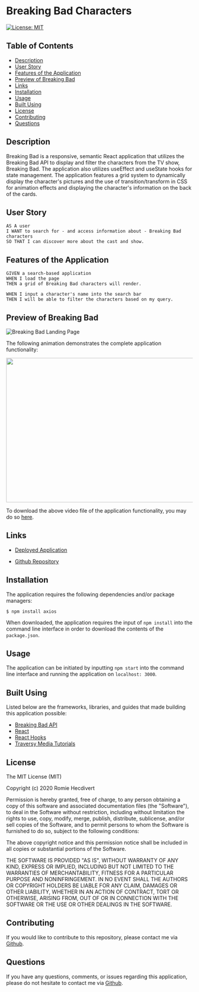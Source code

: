# Breaking Bad Characters

[![License: MIT](https://img.shields.io/badge/License-MIT-yellow.svg)](https://opensource.org/licenses/MIT)

## Table of Contents
*  [Description](#description)
*  [User Story](#user-story)
*  [Features of the Application](#features-of-the-application)
*  [Preview of Breaking Bad](#preview-of-breaking-bad)
*  [Links](#links)
*  [Installation](#installation)
*  [Usage](#usage)
*  [Built Using](#built-using)
*  [License](#license)
*  [Contributing](#contributing)
*  [Questions](#questions)

## Description

Breaking Bad is a responsive, semantic React application that utilizes the Breaking Bad API to display and filter the characters from the TV show, Breaking Bad. The application also utilizes useEffect and useState hooks for state management. The application features a grid system to dynamically display the character's pictures and the use of transition/transform in CSS for animation effects and displaying the character's information on the back of the cards.

## User Story
~~~
AS A user  
I WANT to search for - and access information about - Breaking Bad characters  
SO THAT I can discover more about the cast and show.  
~~~

## Features of the Application
~~~
GIVEN a search-based application   
WHEN I load the page  
THEN a grid of Breaking Bad characters will render.  

WHEN I input a character's name into the search bar  
THEN I will be able to filter the characters based on my query.  
~~~

## Preview of Breaking Bad

![Breaking Bad Landing Page](assets/images/breakingBadLandingPage.png)

The following animation demonstrates the complete application functionality:

<p align="center">
  <img width="800" height="390" src="assets/videos/breakingBadFunctionalityPreview.gif">
</p>

To download the above video file of the application functionality, you may do so [here]().

## Links

- [Deployed Application](https://breaking-bad-characters-with-react.netlify.app/)

- [Github Repository](https://github.com/rh9891/BreakingBad)

## Installation

The application requires the following dependencies and/or package managers:

~~~
$ npm install axios 
~~~

When downloaded, the application requires the input of `npm install` into the command line interface in order to download the contents of the `package.json`.

## Usage

The application can be initiated by inputting `npm start` into the command line interface and running the application on `localhost: 3000`.

## Built Using

Listed below are the frameworks, libraries, and guides that made building this application possible:

* [Breaking Bad API](https://breakingbadapi.com/)
* [React](https://reactjs.org/docs/getting-started.html)
* [React Hooks](https://reactjs.org/docs/hooks-intro.html)
* [Traversy Media Tutorials](https://www.traversymedia.com/)

## License

The MIT License (MIT)

Copyright (c) 2020 Romie Hecdivert

Permission is hereby granted, free of charge, to any person obtaining a copy of this software and associated documentation files (the "Software"), to deal in the Software without restriction, including without limitation the rights to use, copy, modify, merge, publish, distribute, sublicense, and/or sell copies of the Software, and to permit persons to whom the Software is furnished to do so, subject to the following conditions:

The above copyright notice and this permission notice shall be included in all copies or substantial portions of the Software.

THE SOFTWARE IS PROVIDED "AS IS", WITHOUT WARRANTY OF ANY KIND, EXPRESS OR IMPLIED, INCLUDING BUT NOT LIMITED TO THE WARRANTIES OF MERCHANTABILITY, FITNESS FOR A PARTICULAR PURPOSE AND NONINFRINGEMENT. IN NO EVENT SHALL THE AUTHORS OR COPYRIGHT HOLDERS BE LIABLE FOR ANY CLAIM, DAMAGES OR OTHER LIABILITY, WHETHER IN AN ACTION OF CONTRACT, TORT OR OTHERWISE, ARISING FROM, OUT OF OR IN CONNECTION WITH THE SOFTWARE OR THE USE OR OTHER DEALINGS IN THE SOFTWARE.

## Contributing

If you would like to contribute to this repository, please contact me via [Github](https://github.com/rh9891).

## Questions

If you have any questions, comments, or issues regarding this application, please do not hesitate to contact me via [Github](https://github.com/rh9891).